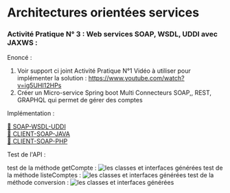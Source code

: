 # Architectures orientées services

### Activité Pratique N° 3 : Web services SOAP, WSDL, UDDI avec JAXWS  :



Enoncé :

1.  Voir support ci joint Activité Pratique N°1
   Vidéo à utiliser pour implémenter la solution :
   https://www.youtube.com/watch?v=ig5UHI12HPs
2. Créer un Micro-service Spring boot Multi Connecteurs SOAP,, REST, GRAPHQL qui permet de gérer des comptes


Implémentation :

[🔗 SOAP-WSDL-UDDI](SOAP-WSDL-UDDI) </br>
[🔗 CLIENT-SOAP-JAVA](client-soap-java) </br>
[🔗 CLIENT-SOAP-PHP](PHP-Soap-Client)

Test de l'API :

test de la méthode getCompte :
![ les classes et interfaces générées](soaptestgetcompte.PNG "c'est les classes généré à partir du WSDL")
test de la méthode listeComptes :
![ les classes et interfaces générées](comptes.PNG "c'est les classes généré à partir du WSDL")
test de la méthode conversion :
![ les classes et interfaces générées](soaptestconvet.PNG "c'est les classes généré à partir du WSDL")

